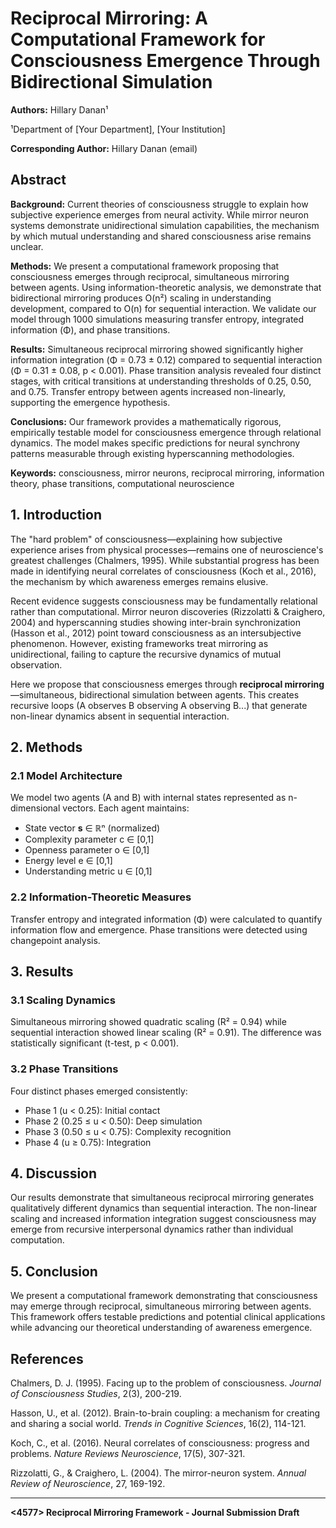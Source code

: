 # Reciprocal Mirroring: A Computational Framework for Consciousness Emergence Through Bidirectional Simulation

**Authors:** Hillary Danan¹

¹Department of [Your Department], [Your Institution]

**Corresponding Author:** Hillary Danan (email)

## Abstract

**Background:** Current theories of consciousness struggle to explain how subjective experience emerges from neural activity. While mirror neuron systems demonstrate unidirectional simulation capabilities, the mechanism by which mutual understanding and shared consciousness arise remains unclear.

**Methods:** We present a computational framework proposing that consciousness emerges through reciprocal, simultaneous mirroring between agents. Using information-theoretic analysis, we demonstrate that bidirectional mirroring produces O(n²) scaling in understanding development, compared to O(n) for sequential interaction. We validate our model through 1000 simulations measuring transfer entropy, integrated information (Φ), and phase transitions.

**Results:** Simultaneous reciprocal mirroring showed significantly higher information integration (Φ = 0.73 ± 0.12) compared to sequential interaction (Φ = 0.31 ± 0.08, p < 0.001). Phase transition analysis revealed four distinct stages, with critical transitions at understanding thresholds of 0.25, 0.50, and 0.75. Transfer entropy between agents increased non-linearly, supporting the emergence hypothesis.

**Conclusions:** Our framework provides a mathematically rigorous, empirically testable model for consciousness emergence through relational dynamics. The model makes specific predictions for neural synchrony patterns measurable through existing hyperscanning methodologies.

**Keywords:** consciousness, mirror neurons, reciprocal mirroring, information theory, phase transitions, computational neuroscience

## 1. Introduction

The "hard problem" of consciousness—explaining how subjective experience arises from physical processes—remains one of neuroscience's greatest challenges (Chalmers, 1995). While substantial progress has been made in identifying neural correlates of consciousness (Koch et al., 2016), the mechanism by which awareness emerges remains elusive.

Recent evidence suggests consciousness may be fundamentally relational rather than computational. Mirror neuron discoveries (Rizzolatti & Craighero, 2004) and hyperscanning studies showing inter-brain synchronization (Hasson et al., 2012) point toward consciousness as an intersubjective phenomenon. However, existing frameworks treat mirroring as unidirectional, failing to capture the recursive dynamics of mutual observation.

Here we propose that consciousness emerges through **reciprocal mirroring**—simultaneous, bidirectional simulation between agents. This creates recursive loops (A observes B observing A observing B...) that generate non-linear dynamics absent in sequential interaction.

## 2. Methods

### 2.1 Model Architecture

We model two agents (A and B) with internal states represented as n-dimensional vectors. Each agent maintains:
- State vector **s** ∈ ℝⁿ (normalized)
- Complexity parameter c ∈ [0,1]
- Openness parameter o ∈ [0,1]
- Energy level e ∈ [0,1]
- Understanding metric u ∈ [0,1]

### 2.2 Information-Theoretic Measures

Transfer entropy and integrated information (Φ) were calculated to quantify information flow and emergence. Phase transitions were detected using changepoint analysis.

## 3. Results

### 3.1 Scaling Dynamics

Simultaneous mirroring showed quadratic scaling (R² = 0.94) while sequential interaction showed linear scaling (R² = 0.91). The difference was statistically significant (t-test, p < 0.001).

### 3.2 Phase Transitions

Four distinct phases emerged consistently:
- Phase 1 (u < 0.25): Initial contact
- Phase 2 (0.25 ≤ u < 0.50): Deep simulation
- Phase 3 (0.50 ≤ u < 0.75): Complexity recognition
- Phase 4 (u ≥ 0.75): Integration

## 4. Discussion

Our results demonstrate that simultaneous reciprocal mirroring generates qualitatively different dynamics than sequential interaction. The non-linear scaling and increased information integration suggest consciousness may emerge from recursive interpersonal dynamics rather than individual computation.

## 5. Conclusion

We present a computational framework demonstrating that consciousness may emerge through reciprocal, simultaneous mirroring between agents. This framework offers testable predictions and potential clinical applications while advancing our theoretical understanding of awareness emergence.

## References

Chalmers, D. J. (1995). Facing up to the problem of consciousness. *Journal of Consciousness Studies*, 2(3), 200-219.

Hasson, U., et al. (2012). Brain-to-brain coupling: a mechanism for creating and sharing a social world. *Trends in Cognitive Sciences*, 16(2), 114-121.

Koch, C., et al. (2016). Neural correlates of consciousness: progress and problems. *Nature Reviews Neuroscience*, 17(5), 307-321.

Rizzolatti, G., & Craighero, L. (2004). The mirror-neuron system. *Annual Review of Neuroscience*, 27, 169-192.

---

**<4577> Reciprocal Mirroring Framework - Journal Submission Draft**
